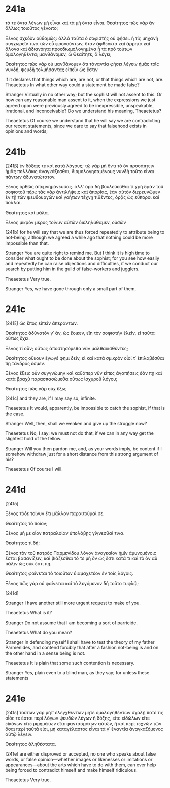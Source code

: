 
# 241a
τά τε ὄντα λέγων μὴ εἶναι καὶ τὰ μὴ ὄντα εἶναι.
Θεαίτητος
πῶς γὰρ ἂν ἄλλως τοιοῦτος γένοιτο;

Ξένος
σχεδὸν οὐδαμῶς: ἀλλὰ ταῦτα ὁ σοφιστὴς οὐ φήσει. ἢ τίς μηχανὴ συγχωρεῖν τινα τῶν εὖ φρονούντων, ὅταν ἄφθεγκτα καὶ ἄρρητα καὶ ἄλογα καὶ ἀδιανόητα προσδιωμολογημένα ᾖ τὰ πρὸ τούτων ὁμολογηθέντα; μανθάνομεν, ὦ Θεαίτητε, ἃ λέγει;

Θεαίτητος
πῶς γὰρ οὐ μανθάνομεν ὅτι τἀναντία φήσει λέγειν ἡμᾶς τοῖς νυνδή, ψευδῆ τολμήσαντας εἰπεῖν ὡς ἔστιν 

if it declares that things which are, are not, or that things which are not, are.
Theaetetus
In what other way could a statement be made false?

Stranger
Virtually in no other way; but the sophist will not assent to this. Or how can any reasonable man assent to it, when the expressions we just agreed upon were previously agreed to be inexpressible, unspeakable, irrational, and inconceivable? Do we understand his meaning, Theaetetus?

Theaetetus
Of course we understand that he will say we are contradicting our recent statements, since we dare to say that falsehood exists in opinions and words; 
# 241b
[241β] ἐν δόξαις τε καὶ κατὰ λόγους; τῷ γὰρ μὴ ὄντι τὸ ὂν προσάπτειν ἡμᾶς πολλάκις ἀναγκάζεσθαι, διομολογησαμένους νυνδὴ τοῦτο εἶναι πάντων ἀδυνατώτατον.

Ξένος
ὀρθῶς ἀπεμνημόνευσας. ἀλλ᾽ ὅρα δὴ βουλεύεσθαι τί χρὴ δρᾶν τοῦ σοφιστοῦ πέρι: τὰς γὰρ ἀντιλήψεις καὶ ἀπορίας, ἐὰν αὐτὸν διερευνῶμεν ἐν τῇ τῶν ψευδουργῶν καὶ γοήτων τέχνῃ τιθέντες, ὁρᾷς ὡς εὔποροι καὶ πολλαί.

Θεαίτητος
καὶ μάλα.

Ξένος
μικρὸν μέρος τοίνυν αὐτῶν διεληλύθαμεν, οὐσῶν 

[241b] for he will say that we are thus forced repeatedly to attribute being to not-being, although we agreed a while ago that nothing could be more impossible than that.

Stranger
You are quite right to remind me. But I think it is high time to consider what ought to be done about the sophist; for you see how easily and repeatedly he can raise objections and difficulties, if we conduct our search by putting him in the guild of false-workers and jugglers.

Theaetetus
Very true.

Stranger
Yes, we have gone through only a small part of them, 
# 241c
[241ξ] ὡς ἔπος εἰπεῖν ἀπεράντων.

Θεαίτητος
ἀδύνατόν γ᾽ ἄν, ὡς ἔοικεν, εἴη τὸν σοφιστὴν ἑλεῖν, εἰ ταῦτα οὕτως ἔχει.

Ξένος
τί οὖν; οὕτως ἀποστησόμεθα νῦν μαλθακισθέντες;

Θεαίτητος
οὔκουν ἔγωγέ φημι δεῖν, εἰ καὶ κατὰ σμικρὸν οἷοί τ᾽ ἐπιλαβέσθαι πῃ τἀνδρός ἐσμεν.

Ξένος
ἕξεις οὖν συγγνώμην καὶ καθάπερ νῦν εἶπες ἀγαπήσεις ἐάν πῃ καὶ κατὰ βραχὺ παρασπασώμεθα οὕτως ἰσχυροῦ λόγου;

Θεαίτητος
πῶς γὰρ οὐχ ἕξω; 

[241c] and they are, if I may say so, infinite.

Theaetetus
It would, apparently, be impossible to catch the sophist, if that is the case.

Stranger
Well, then, shall we weaken and give up the struggle now?

Theaetetus
No, I say; we must not do that, if we can in any way get the slightest hold of the fellow.

Stranger
Will you then pardon me, and, as your words imply, be content if I somehow withdraw just for a short distance from this strong argument of his?

Theaetetus
Of course I will. 
# 241d
[241δ]

Ξένος
τόδε τοίνυν ἔτι μᾶλλον παραιτοῦμαί σε.

Θεαίτητος
τὸ ποῖον;

Ξένος
μή με οἷον πατραλοίαν ὑπολάβῃς γίγνεσθαί τινα.

Θεαίτητος
τί δή;

Ξένος
τὸν τοῦ πατρὸς Παρμενίδου λόγον ἀναγκαῖον ἡμῖν ἀμυνομένοις ἔσται βασανίζειν, καὶ βιάζεσθαι τό τε μὴ ὂν ὡς ἔστι κατά τι καὶ τὸ ὂν αὖ πάλιν ὡς οὐκ ἔστι πῃ.

Θεαίτητος
φαίνεται τὸ τοιοῦτον διαμαχετέον ἐν τοῖς λόγοις.

Ξένος
πῶς γὰρ οὐ φαίνεται καὶ τὸ λεγόμενον δὴ τοῦτο τυφλῷ; 

[241d]

Stranger
I have another still more urgent request to make of you.

Theaetetus
What is it?

Stranger
Do not assume that I am becoming a sort of parricide.

Theaetetus
What do you mean?

Stranger
In defending myself I shall have to test the theory of my father Parmenides, and contend forcibly that after a fashion not-being is and on the other hand in a sense being is not.

Theaetetus
It is plain that some such contention is necessary.

Stranger
Yes, plain even to a blind man, as they say; for unless these statements
# 241e
[241ε] τούτων γὰρ μήτ᾽ ἐλεγχθέντων μήτε ὁμολογηθέντων σχολῇ ποτέ τις οἷός τε ἔσται περὶ λόγων ψευδῶν λέγων ἢ δόξης, εἴτε εἰδώλων εἴτε εἰκόνων εἴτε μιμημάτων εἴτε φαντασμάτων αὐτῶν, ἢ καὶ περὶ τεχνῶν τῶν ὅσαι περὶ ταῦτά εἰσι, μὴ καταγέλαστος εἶναι τά γ᾽ ἐναντία ἀναγκαζόμενος αὑτῷ λέγειν.

Θεαίτητος
ἀληθέστατα.

[241e] are either disproved or accepted, no one who speaks about false words, or false opinion—whether images or likenesses or imitations or appearances—about the arts which have to do with them, can ever help being forced to contradict himself and make himself ridiculous.

Theaetetus
Very true.